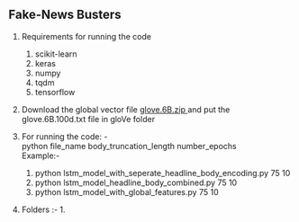 ## Fake-News Busters
1. Requirements for running the code
   1. scikit-learn
   2. keras
   3. numpy
   4. tqdm
   5. tensorflow
   
2. Download the global vector file <a href="http://nlp.stanford.edu/data/glove.6B.zip"> glove.6B.zip </a> and put the glove.6B.100d.txt file in gloVe folder

3. For running the code: - <br/>
   python file_name body_truncation_length number_epochs
   <br/>
   Example:- <br/>
   
   1. python lstm_model_with_seperate_headline_body_encoding.py 75 10
   2. python lstm_model_headline_body_combined.py 75 10
   3. python lstm_model_with_global_features.py 75 10

4. Folders :-
   1. 

